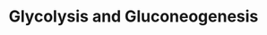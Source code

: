 ---
annotations:
- id: PW:0000640
  parent: classic metabolic pathway
  type: Pathway Ontology
  value: glycolysis pathway
authors:
- Jaeckel
- MaintBot
- Khanspers
- Christine Chichester
- Ddigles
description: ''
last-edited: 2021-05-27
organisms:
- Caenorhabditis elegans
redirect_from:
- /index.php/Pathway:WP96
- /instance/WP96
revision: null
schema-jsonld:
- '@context': https://schema.org/
  '@id': https://wikipathways.github.io/pathways/WP96.html
  '@type': Dataset
  creator:
    '@type': Organization
    name: WikiPathways
  description: ''
  keywords:
  - 1,3BP-Glycerate
  - 2P-Glycerate
  - 3P-Glycerate
  - ATP
  - Acetyl CoA
  - C50F4.2
  - DHAP
  - F01F1.12
  - F14B4.2
  - F25H5.3
  - F47B8.10
  - F57B10.3
  - Fructose 1,6-bisphosphate
  - Fructose 6-phosphate
  - G3P
  - Glucose
  - Glucose 6-phosphate
  - H04M03.1
  - H25P06.1
  - OOA
  - PEP
  - Pyruvate
  - PyruvateDH
  - R11A5.4
  - T03F1.3
  - T05D4.1
  - T21B10.2
  - W05G11.6
  - Y110A7A.6
  - Y71H10.1
  - Y77E11A.1
  - Y87G2A.8
  - ZK593.1
  - fbp-1
  - gdp-1
  - gdp-2
  - gdp-3
  - gdp-4
  - pyc-1
  - tpi-1
  license: CC0
  name: Glycolysis and Gluconeogenesis
seo: CreativeWork
title: Glycolysis and Gluconeogenesis
wpid: WP96
---